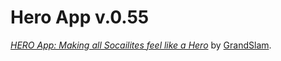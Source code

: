 # Hero App v.0.55
[*HERO App: Making all Socailites feel like a
Hero*](http://ancient-dawn-3699.heroku.com/login) by
[GrandSlam](http://grandslam.github.com).
